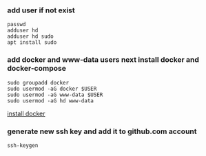 ### add user if not exist
    passwd
    adduser hd
    adduser hd sudo
    apt install sudo


### add docker and www-data users next install docker and docker-compose
    sudo groupadd docker
    sudo usermod -aG docker $USER
    sudo usermod -aG www-data $USER
    sudo usermod -aG hd www-data
[install docker](https://docs.docker.com/engine/install/debian)


### generate new ssh key and add it to github.com account
    ssh-keygen

